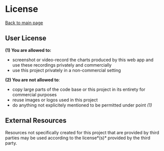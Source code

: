 
# License
[Back to main page](../README.md)

## User License

**(1) You are allowed to:**

- screenshot or video-record the charts produced by this web app and use these recordings privately and commercially
- use this project privately in a non-commercial setting

**(2) You are not allowed to**:

- copy large parts of the code base or this project in its entirety for commercial purposes
- reuse images or logos used in this project
- do anything not explicitely mentioned to be permitted under point *(1)*

## External Resources

Resources not specifically created for this project that are provided by third parties may be used according to the license*(s)* provided by the third party.
